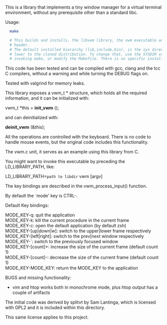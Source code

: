This is a library that implements a tiny window manager for a virtual terminal environment, without any prerequisite other than a standard libc.

Usage:
```sh
  make

  # This builds and installs, the libvwm library, the vwm executable and the required
  # header.
  # The default installed hierarchy (lib,include,bin), is the sys directory one level
  # lower to the cloned distribution. To change that, use the SYSDIR variable when
  # invoking make, or modify the Makefile. There is no specific install target.

```

This code has been tested and can be compiled with gcc, clang and the tcc C compilers,
without a warning and while turning the DEBUG flags on.

Tested with valgrind for memory leaks.

This library exposes a vwm_t * structure, which holds all the required information,
and it can be initialized with:

  vwm_t *this = __init_vwm__ ();

and can deinitialized with:

  __deinit_vwm__ (&this);

All the operations are controlled with the keyboard. There is no code to handle
mouse events, but the original code includes this functionality.

The vwm.c unit, it serves as an example using this library from C.

You might want to invoke this executable by preceding the LD_LIBRARY_PATH, like:

  LD_LIBRARY_PATH=`path to libdir` vwm [argv]

The key bindings are described in the vwm_process_input() function.

By default the `mode' key is CTRL-\.

Default Key bindings:

MODE_KEY-q: quit the application  
MODE_KEY-k: kill the current procedure in the current frame  
MODE_KEY-c: open the default application (by default zsh)  
MODE_KEY-[up|down|w]: switch to the upper|lower frame respectively  
MODE_KEY-[left|right]: switch to the prev|next window respectively  
MODE_KEY-`: switch to the previously focused window  
MODE_KEY-[count]+: increase the size of the current frame (default count 1)  
MODE_KEY-[count]-: decrease the size of the current frame (default count 1)  
MODE_KEY-MODE_KEY: return the MODE_KEY to the application  

BUGS and missing functionality:

 - vim and htop works both in monochrome mode, plus htop output has a couple of artifacts

The initial code was derived by splitvt by Sam Lantinga, which is licensed with GPL2
and it is included within this directory.

This same license applies to this project.
